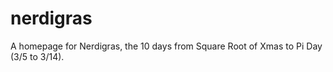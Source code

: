 # nerdigras
A homepage for Nerdigras, the 10 days from Square Root of Xmas to Pi Day (3/5 to 3/14).
